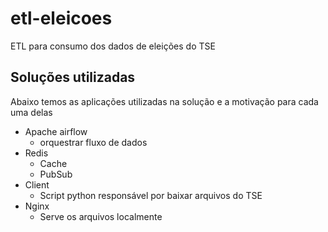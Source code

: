 # etl-eleicoes
ETL para consumo dos dados de eleições do TSE

## Soluções utilizadas
Abaixo temos as aplicações utilizadas na solução e a motivação para cada uma delas
- Apache airflow
  - orquestrar fluxo de dados
- Redis
  - Cache
  - PubSub
- Client
  - Script python responsável por baixar arquivos do TSE
- Nginx
  - Serve os arquivos localmente
